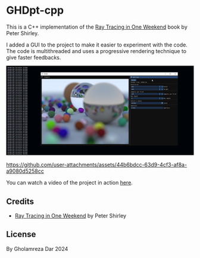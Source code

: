 # GHDpt-cpp

This is a C++ implementation of the [Ray Tracing in One Weekend](https://raytracing.github.io/books/RayTracingInOneWeekend.html) book by Peter Shirley.

I added a GUI to the project to make it easier to experiment with the code. The code is multithreaded and uses a progressive rendering technique to give faster feedbacks.

![demo](images/cover.png)


https://github.com/user-attachments/assets/44b6bdcc-63d9-4cf3-af8a-a9080d5258cc


You can watch a video of the project in action [here](https://youtu.be/ZWx8FC_pkAI).

## Credits

- [Ray Tracing in One Weekend](https://raytracing.github.io/books/RayTracingInOneWeekend.html) by Peter Shirley

## License

By Gholamreza Dar 2024
